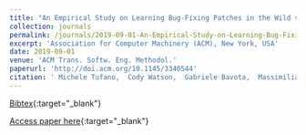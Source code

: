 ```yaml
---
title: "An Empirical Study on Learning Bug-Fixing Patches in the Wild via Neural Machine Translation"
collection: journals
permalink: /journals/2019-09-01-An-Empirical-Study-on-Learning-Bug-Fixing-Patches-in-the-Wild-via-Neural-Machine-Translation
excerpt: 'Association for Computer Machinery (ACM), New York, USA'
date: 2019-09-01
venue: 'ACM Trans. Softw. Eng. Methodol.'
paperurl: 'http://doi.acm.org/10.1145/3340544'
citation: ' Michele Tufano,  Cody Watson,  Gabriele Bavota,  Massimiliano Di Penta,  Martin White,  Denys Poshyvanyk, &quot;An Empirical Study on Learning Bug-Fixing Patches in the Wild via Neural Machine Translation.&quot; ACM Trans. Softw. Eng. Methodol., 2019.'
---
```

[Bibtex](https://dblp.org/rec/journals/ese/DasPM20.bib){:target="_blank"}

[Access paper here](http://doi.acm.org/10.1145/3340544){:target="_blank"}
